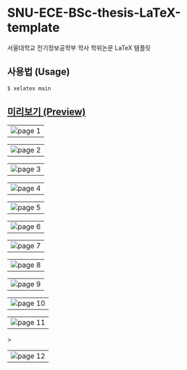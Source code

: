 # SNU-ECE-BSc-thesis-LaTeX-template
서울대학교 전기정보공학부 학사 학위논문 LaTeX 템플릿

## 사용법 (Usage)
```sh
$ xelatex main
```

## [미리보기 (Preview)](output/output.pdf)
<table><tr><td>
    <img src="output/output_01.png" alt="page 1" />
</td></tr></table>
<table><tr><td>
    <img src="output/output_02.png" alt="page 2" />
</td></tr></table>
<table><tr><td>
    <img src="output/output_03.png" alt="page 3" />
</td></tr></table>
<table><tr><td>
    <img src="output/output_04.png" alt="page 4" />
</td></tr></table>
<table><tr><td>
    <img src="output/output_05.png" alt="page 5" />
</td></tr></table>
<table><tr><td>
    <img src="output/output_06.png" alt="page 6" />
</td></tr></table>
<table><tr><td>
    <img src="output/output_07.png" alt="page 7" />
</td></tr></table>
<table><tr><td>
    <img src="output/output_08.png" alt="page 8" />
</td></tr></table>
<table><tr><td>
    <img src="output/output_09.png" alt="page 9" />
</td></tr></table>
<table><tr><td>
    <img src="output/output_10.png" alt="page 10" />
</td></tr></table>
<table><tr><td>
    <img src="output/output_11.png" alt="page 11" />
</td></tr></table>>
<table><tr><td>
    <img src="output/output_12.png" alt="page 12" />
</td></tr></table>
